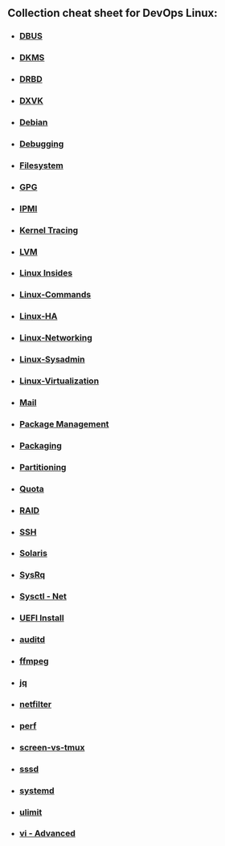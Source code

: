 ## Collection cheat sheet for DevOps Linux:

- ### [DBUS](DBUS.md)
- ### [DKMS](DKMS.md)
- ### [DRBD](DRBD.md)
- ### [DXVK](DXVK.md)
- ### [Debian](Debian.md)
- ### [Debugging](Debugging.md)
- ### [Filesystem](Filesystem.md)
- ### [GPG]()
- ### [IPMI]()
- ### [Kernel Tracing]()
- ### [LVM]()
- ### [Linux Insides]()
- ### [Linux-Commands]()
- ### [Linux-HA]()
- ### [Linux-Networking]()
- ### [Linux-Sysadmin]()
- ### [Linux-Virtualization]()
- ### [Mail]()
- ### [Package Management]()
- ### [Packaging]()
- ### [Partitioning]()
- ### [Quota]()
- ### [RAID]()
- ### [SSH]()
- ### [Solaris]()
- ### [SysRq]()
- ### [Sysctl - Net]()
- ### [UEFI Install]()
- ### [auditd]()
- ### [ffmpeg]()
- ### [jq]()
- ### [netfilter]()
- ### [perf]()
- ### [screen-vs-tmux]()
- ### [sssd]()
- ### [systemd]()
- ### [ulimit]()
- ### [vi - Advanced]()
